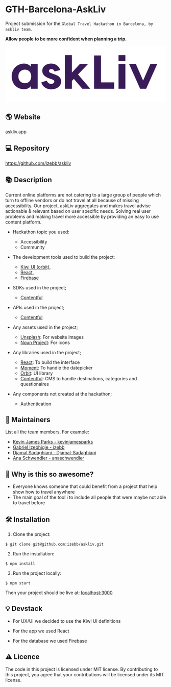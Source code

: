 # GTH-Barcelona-AskLiv
Project submission for the `Global Travel Hackathon in Barcelona, by askliv team`.

**Allow people to be more confident when planning a trip.**

![AskLiv](logo.png)

## :earth_americas: Website

askliv.app

## :computer: Repository

https://github.com/izebb/askliv

## :books: Description

Current online platforms are not catering to a large group of people which turn to offline vendors or do not travel at all because of missing accessibility. Our project, askLiv aggregates and makes travel advise actionable & relevant based on user specific needs. Solving real user problems and making travel more accessible by providing an easy to use content platform.

* Hackathon topic you used: 
  * Accessibility 
  * Community

* The development tools used to build the project: 
  * [Kiwi UI (orbit)](https://orbit.kiwi/), 
  * [React](https://reactjs.org/), 
  * [Firebase](https://firebase.google.com)
  
* SDKs used in the project;
  * [Contentful](https://www.contentful.com/)
  
* APIs used in the project;
  * [Contentful](https://www.contentful.com/)

* Any assets used in the project;
  * [Unsplash](https://unsplash.com/): For website images
  * [Noun Project](https://thenounproject.com): For icons
  
* Any libraries used in the project;
  * [React](https://reactjs.org/): To build the interface
  * [Moment](https://momentjs.com/): To handle the datepicker
  * [Orbit](https://orbit.kiwi/): UI library
  * [Contentful](https://www.contentful.com/): CMS to handle destinations, categories and questionaires
  
* Any components not created at the hackathon;
  * Authentication

## :hugs: Maintainers

List all the team members. For example:
* [Kevin James Parks - kevinjamesparks](https://github.com/kevinjamesparks)
* [Gabriel Izebhigie - izebb](https://github.com/izebb)
* [Djamal Sadaghiani - Djamal-Sadaghiani](https://github.com/Djamal-Sadaghiani)
* [Ana Schwendler - anaschwendler](https://github.com/anaschwendler)


## :tada: Why is this so awesome?

* Everyone knows someone that could benefit from a project that help show how to travel anywhere
* The main goal of the tool i to include all people that were maybe not able to travel before

## :hammer_and_wrench: Installation

1. Clone the project:

```console
$ git clone git@github.com:izebb/askliv.git
```

2. Run the installation:

```
$ npm install
```

3. Run the project locally:

```console
$ npm start
```

Then your project should be live at: [localhost:3000](localhost:3000)

## :bulb: Devstack

* For UX/UI we decided to use the Kiwi UI definitions

* For the app we used React

* For the database we used Firebase

## :warning: Licence

The code in this project is licensed under MIT license. By contributing to this project, you agree that your contributions will be licensed under its MIT license.
